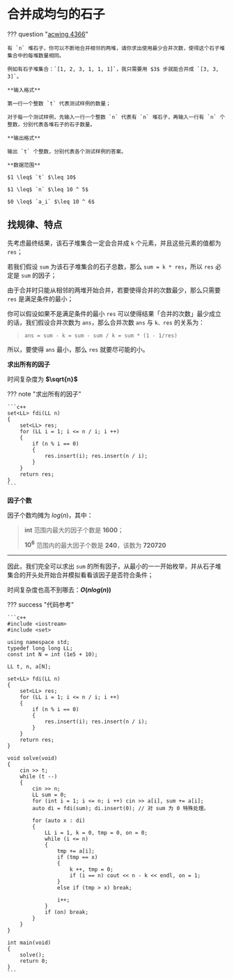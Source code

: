 # 合并成均匀的石子

??? question "[acwing 4366](https://www.acwing.com/problem/content/description/4369/)"

    有 `n` 堆石子，你可以不断地合并相邻的两堆，请你求出使用最少合并次数，使得这个石子堆集合中的每堆数量相同。

    例如有石子堆集合：`[1, 2, 3, 1, 1, 1]`，我只需要用 $3$ 步就能合并成 `[3, 3, 3]`。

    **输入格式**

    第一行一个整数 `t` 代表测试样例的数量；

    对于每一个测试样例，先输入一行一个整数 `n` 代表有 `n` 堆石子，再输入一行有 `n` 个整数，分别代表各堆石子的石子数量。

    **输出格式**

    输出 `t` 个整数，分别代表各个测试样例的答案。

    **数据范围**

    $1 \leq$ `t` $\leq 10$

    $1 \leq$ `n` $\leq 10 ^ 5$

    $0 \leq$ `a_i` $\leq 10 ^ 6$

## 找规律、特点

先考虑最终结果，该石子堆集合一定会合并成 `k` 个元素，并且这些元素的值都为 `res`；

若我们假设 `sum` 为该石子堆集合的石子总数，那么 `sum = k * res`，所以 `res` 必定是 `sum` 的因子；

由于合并时只能从相邻的两堆开始合并，若要使得合并的次数最少，那么只需要 `res` 是满足条件的最小；

你可以假设如果不是满足条件的最小 `res` 可以使得结果「合并的次数」最少成立的话，我们假设合并次数为 `ans`，那么合并次数 `ans` 与 `k、res` 的关系为：

> `ans = sum - k = sum - sum / k = sum * (1 - 1/res)`

所以，要使得 `ans` 最小，那么 `res` 就要尽可能的小。

**求出所有的因子**

时间复杂度为 **$\sqrt{n}$**

??? note "求出所有的因子"

    ```c++
    set<LL> fdi(LL n)
    {
        set<LL> res;
        for (LL i = 1; i <= n / i; i ++)
        {
            if (n % i == 0)
            {
                res.insert(i); res.insert(n / i);
            }
        }
        return res;
    }
    ```

**因子个数**

因子个数均摊为 $log(n)$，其中：

> **int** 范围内最大的因子个数是 **1600**；
>
> **$10 ^ 6$** 范围内的最大因子个数是 **240**，该数为 **720720**

---

因此，我们完全可以求出 `sum` 的所有因子，从最小的一一开始枚举，并从石子堆集合的开头处开始合并模拟看看该因子是否符合条件；

时间复杂度也高不到哪去：**$O(nlog(n))$**

??? success "代码参考"

    ```c++
    #include <iostream>
    #include <set>

    using namespace std;
    typedef long long LL;
    const int N = int (1e5 + 10);

    LL t, n, a[N];

    set<LL> fdi(LL n)
    {
        set<LL> res;
        for (LL i = 1; i <= n / i; i ++)
        {
            if (n % i == 0)
            {
                res.insert(i); res.insert(n / i);
            }
        }
        return res;
    }

    void solve(void)
    {
        cin >> t; 
        while (t --)
        {
            cin >> n;
            LL sum = 0;
            for (int i = 1; i <= n; i ++) cin >> a[i], sum += a[i];
            auto di = fdi(sum); di.insert(0); // 对 sum 为 0 特殊处理。
            
            for (auto x : di)
            {
                LL i = 1, k = 0, tmp = 0, on = 0;
                while (i <= n)
                {
                    tmp += a[i];
                    if (tmp == x)
                    {
                        k ++, tmp = 0;
                        if (i == n) cout << n - k << endl, on = 1;
                    }
                    else if (tmp > x) break;
                    
                    i++;
                }
                if (on) break;
            }
        }
    }

    int main(void)
    {
        solve();
        return 0;
    }
    ```